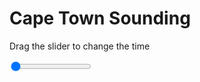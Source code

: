 <h1>Cape Town Sounding</h1>
<p>Drag the slider to change the time</p>

<div class="slidecontainer">
<input oninput='setImage(this)' class="slider" type="range" min="0" max="7" value="0" step="1" />
<img id='img'/>
</div>

<script>
var img = document.getElementById('img');
var img_array = ['/assets/images/skwt/skd_cpt_wrfout_d01_2020-07-07_12:00:00.png',
'/assets/images/skwt/skd_cpt_wrfout_d01_2020-07-07_18:00:00.png',
'/assets/images/skwt/skd_cpt_wrfout_d01_2020-07-08_00:00:00.png',
'/assets/images/skwt/skd_cpt_wrfout_d01_2020-07-08_06:00:00.png',
'/assets/images/skwt/skd_cpt_wrfout_d01_2020-07-08_12:00:00.png',
'/assets/images/skwt/skd_cpt_wrfout_d01_2020-07-08_18:00:00.png',
'/assets/images/skwt/skd_cpt_wrfout_d01_2020-07-09_00:00:00.png',];
function setImage(obj)
{
        var value = obj.value;
        img.src = img_array[value];

}
</script>
